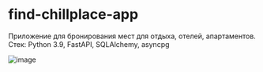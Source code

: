 # find-chillplace-app
Приложение для бронирования мест для отдыха, отелей, апартаментов. Стек: Python 3.9, FastAPI, SQLAlchemy, asyncpg

![image](https://github.com/danissimoae/find-chillplace-app/assets/118019309/7bc58b4b-5624-4dda-8e6b-b8afdcd29cf0)
